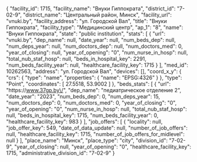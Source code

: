 {
    "facility_id": 1715,
    "facility_name": "Внуки Гиппократа",
    "district_id": "7-02-9",
    "district_name": "Центральный район, Минск",
    "facility_url": "vnuki.by",
    "facility_address": "ул. Городской Вал",
    "title": "Внуки Гиппократа",
    "facility_type": "Медицинский центр",
    "ap_1": "8",
    "name": "Внуки Гиппократа",
    "state": "public institution",
    "stats": [
        {
            "url": "vnuki.by",
            "dep_name": null,
            "date_year": null,
            "num_beds_dep": null,
            "num_deps_year": null,
            "num_doctors_dep": null,
            "num_doctors_med": 0,
            "year_of_closing": null,
            "year_of_opening": "0",
            "num_nurse_in_hosp": null,
            "total_nub_staf_hosp": null,
            "beds_in_hospital_key": 2291,
            "num_beds_facility_year": null,
            "healthcare_facility_key": 1715
        }
    ],
    "med_id": 10262563,
    "address": "ул. Городской Вал",
    "devices": [],
    "coord_x_y": {
        "crs": {
            "type": "name",
            "properties": {
                "name": "EPSG:4326"
            }
        },
        "type": "Point",
        "coordinates": [
            27.5518,
            53.9002
        ]
    },
    "beds_stats": [
        {
            "url": "https:\/\/www.37gp.by\/",
            "dep_name": "педиатрическое отделение 2",
            "date_year": "2023",
            "num_beds_dep": 0,
            "num_deps_year": 15,
            "num_doctors_dep": 0,
            "num_doctors_med": 0,
            "year_of_closing": "0",
            "year_of_opening": "0",
            "num_nurse_in_hosp": null,
            "total_nub_staf_hosp": null,
            "beds_in_hospital_key": 1715,
            "num_beds_facility_year": 0,
            "healthcare_facility_key": 983
        }
    ],
    "job_offers": [
        {
            "locality": null,
            "job_offer_key": 549,
            "date_of_data_update": null,
            "number_of_job_offers": null,
            "healthcare_facility_key": 1715,
            "number_of_job_offers_for_midlevel": null
        }
    ],
    "place_name": "Минск",
    "place_type": "city",
    "division_id": "7-02-9",
    "year_of_closing": null,
    "year_of_opening": "0",
    "healthcare_facility_key": 1715,
    "administrative_division_id": "7-02-9"
}